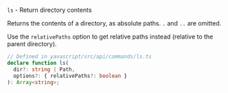 `ls` - Return directory contents

Returns the contents of a directory, as absolute paths. `.` and `..` are omitted.

Use the `relativePaths` option to get relative paths instead (relative to the parent directory).

```ts
// Defined in yavascript/src/api/commands/ls.ts
declare function ls(
  dir?: string | Path,
  options?: { relativePaths?: boolean }
): Array<string>;
```
